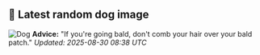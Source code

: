## 🐶 Latest random dog image
![Dog](https://images.dog.ceo/breeds/mountain-bernese/n02107683_3166.jpg)
**Advice:** "If you're going bald, don't comb your hair over your bald patch."
*Updated: 2025-08-30 08:38 UTC*
